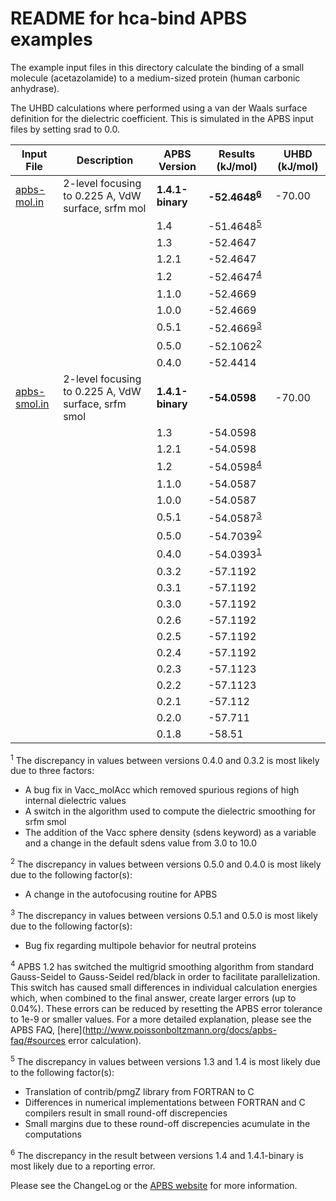 README for hca-bind APBS examples
=================================

The example input files in this directory calculate the binding of a small molecule (acetazolamide) to a medium-sized protein (human carbonic anhydrase).

The UHBD calculations where performed using a van der Waals surface definition for the dielectric coefficient. This is simulated in the APBS input files by setting srad to 0.0.

Input File|Description|APBS Version|Results (kJ/mol)|UHBD (kJ/mol)
---|---|---|---|---
[apbs-mol.in](apbs-mol.in)|2-level focusing to 0.225 A, VdW surface, srfm mol|**1.4.1-binary**|**-52.4648<sup>[6](#6)</sup>**|-70.00
|||1.4|-51.4648<sup>[5](#5)</sup>
|||1.3|-52.4647
|||1.2.1|-52.4647
|||1.2|-52.4647<sup>[4](#4)</sup>
|||1.1.0|-52.4669
|||1.0.0|-52.4669
|||0.5.1|-52.4669<sup>[3](#3)</sup>
|||0.5.0|-52.1062<sup>[2](#2)</sup>
|||0.4.0|-52.4414
[apbs-smol.in](apbs-smol.in)|2-level focusing to 0.225 A, VdW surface, srfm smol|**1.4.1-binary**|**-54.0598**|-70.00
|||1.3|-54.0598
|||1.2.1|-54.0598
|||1.2|-54.0598<sup>[4](#4)</sup>
|||1.1.0|-54.0587
|||1.0.0|-54.0587
|||0.5.1|-54.0587<sup>[3](#3)</sup>
|||0.5.0|-54.7039<sup>[2](#2)</sup>
|||0.4.0|-54.0393<sup>[1](#1)</sup>
|||0.3.2|-57.1192
|||0.3.1|-57.1192
|||0.3.0|-57.1192
|||0.2.6|-57.1192
|||0.2.5|-57.1192
|||0.2.4|-57.1192
|||0.2.3|-57.1123
|||0.2.2|-57.1123
|||0.2.1|-57.112
|||0.2.0|-57.711
|||0.1.8|-58.51

<a name=1></a><sup>1</sup> The discrepancy in values between versions 0.4.0 and 0.3.2 is most likely due to three factors:

-   A bug fix in Vacc\_molAcc which removed spurious regions of high internal dielectric values
-   A switch in the algorithm used to compute the dielectric smoothing for srfm smol
-   The addition of the Vacc sphere density (sdens keyword) as a variable and a change in the default sdens value from 3.0 to 10.0

<a name=2></a><sup>2</sup> The discrepancy in values between versions 0.5.0 and 0.4.0 is most likely due to the following factor(s):

-   A change in the autofocusing routine for APBS

<a name=3></a><sup>3</sup> The discrepancy in values between versions 0.5.1 and 0.5.0 is most likely due to the following factor(s):

-   Bug fix regarding multipole behavior for neutral proteins

<a name=4></a><sup>4</sup> APBS 1.2 has switched the multigrid smoothing algorithm from standard Gauss-Seidel to Gauss-Seidel red/black in order to facilitate parallelization. This switch has caused small differences in individual calculation energies which, when combined to the final answer, create larger errors (up to 0.04%). These errors can be reduced by resetting the APBS error tolerance to 1e-9 or smaller values. For a more detailed explanation, please see the APBS FAQ, [here](http://www.poissonboltzmann.org/docs/apbs-faq/#sources error calculation).

<a name=5></a><sup>5</sup> The discrepancy in values between versions 1.3 and 1.4 is most likely due to the following factor(s):

-   Translation of contrib/pmgZ library from FORTRAN to C
-   Differences in numerical implementations between FORTRAN and C compilers result in small round-off discrepencies
-   Small margins due to these round-off discrepencies acumulate in the computations

<a name=6></a><sup>6</sup> The discrepancy in the result between versions 1.4 and 1.4.1-binary is most likely due to a reporting error.

Please see the ChangeLog or the [APBS website](http://www.poissonboltzmann.org/) for more information.


